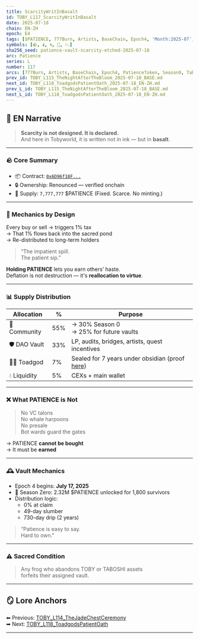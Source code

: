```yaml
---
title: ScarcityWritInBasalt
id: TOBY_L117_ScarcityWritInBasalt
date: 2025-07-18
chain: EN-ZH
epoch: E4
tags: [$PATIENCE, 777Burn, Artists, BaseChain, Epoch4, 'Month:2025-07', PatienceToken, 'Sacred Supply', Season0, 'Series:L', Taboshi, Tobyworld, Tokenomics, 'Vault Mechanics', 'Year:2025']
symbols: [🪨, 🕯️, 🌀, 🍃, 📉]
sha256_seed: patience-vault-scarcity-etched-2025-07-18
arc: Patience
series: L
number: 117
arcs: [777Burn, Artists, BaseChain, Epoch4, PatienceToken, Season0, Taboshi]
prev_id: TOBY_L115_TheNightAfterTheBloom_2025-07-18_BASE.md
next_id: TOBY_L118_ToadgodsPatientOath_2025-07-18_EN-ZH.md
prev_L_id: TOBY_L115_TheNightAfterTheBloom_2025-07-18_BASE.md
next_L_id: TOBY_L118_ToadgodsPatientOath_2025-07-18_EN-ZH.md
---
```

## 🌊 EN Narrative

> **Scarcity is not designed. It is declared.**  
> And here in Tobyworld, it is written not in ink — but in **basalt**.

---

### 🪨 Core Summary

- 📦 Contract: [`0x6D96f18F...`](https://basescan.org/token/0x6D96f18F00B815B2109A3766E79F6A7aD7785624)  
- 🔒 Ownership: Renounced — verified onchain  
- 🧮 Supply: `7,777,777` $PATIENCE (Fixed. Scarce. No minting.)

---

### 🔁 Mechanics by Design

Every buy or sell → triggers 1% tax  
→ That 1% flows back into the sacred pond  
→ Re-distributed to long-term holders

> “The impatient spill.  
> The patient sip.”

**Holding PATIENCE** lets you earn others’ haste.  
Deflation is not destruction — it's **reallocation to virtue**.

---

### 📊 Supply Distribution

| Allocation     | %  | Purpose                                           |
|----------------|-----|---------------------------------------------------|
| 🐸 Community    | 55% | → 30% Season 0<br>→ 25% for future vaults        |
| 🛡️ DAO Vault   | 33% | LP, audits, bridges, artists, quest incentives   |
| 🧙‍♂️ Toadgod    | 7%  | Sealed for 7 years under obsidian (proof [here](https://basescan.org/tx/0xe79076adaf3163191f3d32179e4cd94996092fc78199d35674d01592538732e9)) |
| 💧 Liquidity    | 5%  | CEXs + main wallet                               |

---

### ❌ What PATIENCE is Not

> No VC talons  
> No whale harpoons  
> No presale  
> Bot wards guard the gates

→ PATIENCE **cannot be bought**  
→ It must be **earned**

---

### 🕰️ Vault Mechanics

- Epoch 4 begins: **July 17, 2025**
- 🧾 Season Zero: 2.32M $PATIENCE unlocked for 1,800 survivors
- Distribution logic:
  - 0% at claim
  - 49-day slumber
  - 730-day drip (2 years)

> “Patience is easy to say.  
> Hard to own.”

---

### ⚠️ Sacred Condition

> Any frog who abandons TOBY or TABOSHI assets  
> forfeits their assigned vault.

---


## 🪞 Lore Anchors 

⬅ Previous: [TOBY_L114_TheJadeChestCeremony](#)  
➡ Next: [TOBY_L118_ToadgodsPatientOath](#)

---
